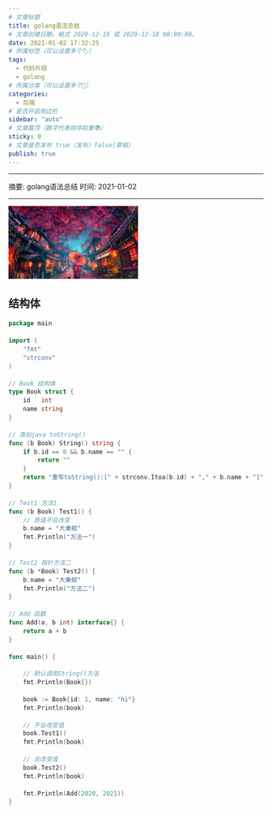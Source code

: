 ```yaml
---
# 文章标题
title: golang语法总结
# 文章创建日期，格式 2020-12-18 或 2020-12-18 08:00:00。
date: 2021-01-02 17:32:25
# 所属标签（可以设置多个🏷）
tags:
  - 代码片段
  - golang
# 所属分类（可以设置多个💖）
categories:
  - 后端
# 是否开启侧边栏
sidebar: "auto"
# 文章置顶（数字代表排序权重📚）
sticky: 0
# 文章是否发布 true（发布）false(草稿)
publish: true
---
```


---

摘要: golang语法总结
时间: 2021-01-02

---

<img src="/img/12.jpg" width="256px" height="144px" />

<!-- more -->
## 结构体
```go
package main

import (
	"fmt"
	"strconv"
)

// Book 结构体
type Book struct {
	id   int
	name string
}

// 类似java toString()
func (b Book) String() string {
	if b.id == 0 && b.name == "" {
		return ""
	}
	return "重写toString():[" + strconv.Itoa(b.id) + "," + b.name + "]"
}

// Test1 方法1
func (b Book) Test1() {
	// 原值不会改变
	b.name = "大秦赋"
	fmt.Println("方法一")
}

// Test2 指针方法二
func (b *Book) Test2() {
	b.name = "大秦赋"
	fmt.Println("方法二")
}

// Add 函数
func Add(a, b int) interface{} {
	return a + b
}

func main() {

	// 默认调用String()方法
	fmt.Println(Book{})

	book := Book{id: 1, name: "hi"}
	fmt.Println(book)

	// 不会改变值
	book.Test1()
	fmt.Println(book)

	// 会改变值
	book.Test2()
	fmt.Println(book)

	fmt.Println(Add(2020, 2021))
}
```